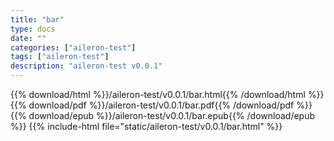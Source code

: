 ```yaml
---
title: "bar"
type: docs
date: ""
categories: ["aileron-test"]
tags: ["aileron-test"]
description: "aileron-test v0.0.1"
---
```


{{% download/html %}}/aileron-test/v0.0.1/bar.html{{% /download/html %}}
{{% download/pdf %}}/aileron-test/v0.0.1/bar.pdf{{% /download/pdf %}}
{{% download/epub %}}/aileron-test/v0.0.1/bar.epub{{% /download/epub %}}
{{% include-html file="static/aileron-test/v0.0.1/bar.html" %}}
